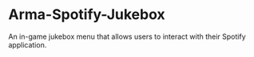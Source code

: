 # Arma-Spotify-Jukebox
An in-game jukebox menu that allows users to interact with their Spotify application.
